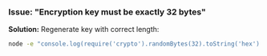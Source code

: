 ### Issue: "Encryption key must be exactly 32 bytes"

**Solution:** Regenerate key with correct length:

```bash
node -e "console.log(require('crypto').randomBytes(32).toString('hex').substring(0, 32))"
```

